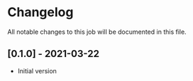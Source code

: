 # Changelog
All notable changes to this job will be documented in this file.

## [0.1.0] - 2021-03-22
* Initial version
